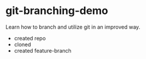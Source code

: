 # git-branching-demo

Learn how to branch and utilize git in an improved way.

- created repo
- cloned
- created feature-branch


